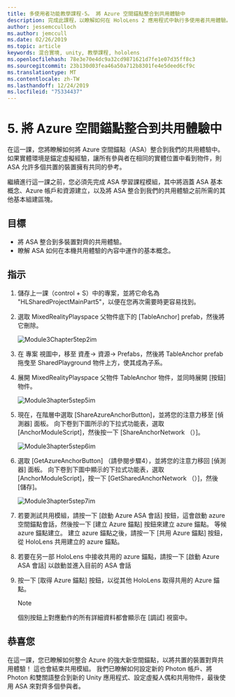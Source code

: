 ```yaml
---
title: 多使用者功能教學課程-5。 將 Azure 空間錨點整合到共用體驗中
description: 完成此課程，以瞭解如何在 HoloLens 2 應用程式中執行多使用者共用體驗。
author: jessemcculloch
ms.author: jemccull
ms.date: 02/26/2019
ms.topic: article
keywords: 混合實境, unity, 教學課程, hololens
ms.openlocfilehash: 78e3e70e4dc9a32cd9871621d7fe1e07d35ff8c3
ms.sourcegitcommit: 23b130d03fea46a50a712b8301fe4e5deed6cf9c
ms.translationtype: MT
ms.contentlocale: zh-TW
ms.lasthandoff: 12/24/2019
ms.locfileid: "75334437"
---
```

# <a name="5-integrating-azure-spatial-anchors-into-a-shared-experience"></a>5. 將 Azure 空間錨點整合到共用體驗中

在這一課，您將瞭解如何將 Azure 空間錨點（ASA）整合到我們的共用體驗中。 如果實體環境是錨定虛擬經驗，讓所有參與者在相同的實體位置中看到物件，則 ASA 允許多個共置的裝置擁有共同的參考。

繼續進行這一課之前，您必須先完成 ASA 學習課程模組，其中將涵蓋 ASA 基本概念、Azure 帳戶和資源建立，以及將 ASA 整合到我們的共用體驗之前所需的其他基本組建區塊。

## <a name="objectives"></a>目標

* 將 ASA 整合到多裝置對齊的共用體驗。
* 瞭解 ASA 如何在本機共用體驗的內容中運作的基本概念。

## <a name="instructions"></a>指示

1. 儲存上一課（control + S）中的專案，並將它命名為 "HLSharedProjectMainPart5"，以便在您再次需要時更容易找到。

2. 選取 MixedRealityPlayspace 父物件底下的 [TableAnchor] prefab，然後將它刪除。

    ![Module3Chapter5tep2im](images/module3chapter5step2im.PNG)

3. 在 專案 視圖中，移至 資產-> 資源-> Prefabs，然後將 TableAnchor prefab 拖曳至 SharedPlayground 物件上方，使其成為子系。

4. 展開 MixedRealityPlayspace 父物件 TableAnchor 物件，並同時展開 [按鈕] 物件。

    ![Module3hapter5step5im](images/module3chapter5step5im.PNG)

5. 現在，在階層中選取 [ShareAzureAnchorButton]，並將您的注意力移至 [偵測器] 面板。 向下卷到下圖所示的下拉式功能表，選取 [AnchorModuleScript]，然後按一下 [ShareAnchorNetwork （）]。

    ![Module3hapter5step6im](images/module3chapter5step6im.PNG)

6. 選取 [GetAzureAnchorButton] （請參閱步驟4），並將您的注意力移回 [偵測器] 面板。 向下卷到下圖中顯示的下拉式功能表，選取 [AnchorModuleScript]，按一下 [GetSharedAnchorNetwork （）]，然後 [儲存]。

    ![Module3hapter5step7im](images/module3chapter5step7im.PNG)

7. 若要測試共用模組，請按一下 [啟動 Azure ASA 會話] 按鈕，這會啟動 azure 空間錨點會話，然後按一下 [建立 Azure 錨點] 按鈕來建立 azure 錨點。 等候 azure 錨點建立。 建立 azure 錨點之後，請按一下 [共用 Azure 錨點] 按鈕，從 HoloLens 共用建立的 azure 錨點。

8. 若要在另一部 HoloLens 中接收共用的 azure 錨點，請按一下 [啟動 Azure ASA 會話] 以啟動並進入目前的 ASA 會話

9. 按一下 [取得 Azure 錨點] 按鈕，以從其他 HoloLens 取得共用的 Azure 錨點。

    >[!NOTE]
    >個別按鈕上對應動作的所有詳細資料都會顯示在 [調試] 視窗中。

## <a name="congratulations"></a>恭喜您

在這一課，您已瞭解如何整合 Azure 的強大新空間錨點，以將共置的裝置對齊共用體驗！ 這也會結束共用模組。 我們已瞭解如何設定新的 Photon 帳戶、將 Photon 和雙關語整合到新的 Unity 應用程式、設定虛擬人偶和共用物件，最後使用 ASA 來對齊多個參與者。
